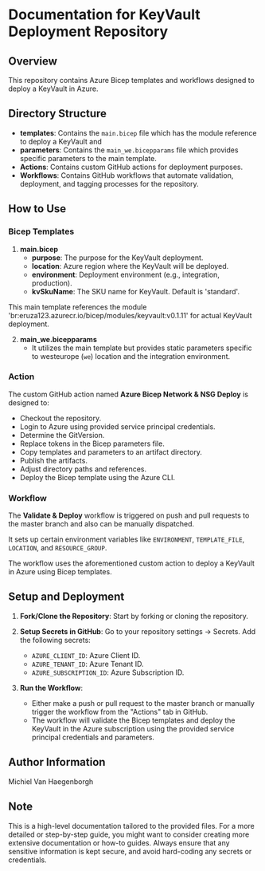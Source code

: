# Documentation for KeyVault Deployment Repository

## Overview
This repository contains Azure Bicep templates and workflows designed to deploy a KeyVault in Azure. 

## Directory Structure
- **templates**: Contains the `main.bicep` file which has the module reference to deploy a KeyVault and 
- **parameters**: Contains the `main_we.bicepparams` file which provides specific parameters to the main template.
- **Actions**: Contains custom GitHub actions for deployment purposes.
- **Workflows**: Contains GitHub workflows that automate validation, deployment, and tagging processes for the repository.

## How to Use

### Bicep Templates

1. **main.bicep**
   - **purpose**: The purpose for the KeyVault deployment.
   - **location**: Azure region where the KeyVault will be deployed.
   - **environment**: Deployment environment (e.g., integration, production).
   - **kvSkuName**: The SKU name for KeyVault. Default is 'standard'.

This main template references the module 'br:eruza123.azurecr.io/bicep/modules/keyvault:v0.1.11' for actual KeyVault deployment.

2. **main_we.bicepparams**
   - It utilizes the main template but provides static parameters specific to westeurope (`we`) location and the integration environment.

### Action

The custom GitHub action named **Azure Bicep Network & NSG Deploy** is designed to:
- Checkout the repository.
- Login to Azure using provided service principal credentials.
- Determine the GitVersion.
- Replace tokens in the Bicep parameters file.
- Copy templates and parameters to an artifact directory.
- Publish the artifacts.
- Adjust directory paths and references.
- Deploy the Bicep template using the Azure CLI.

### Workflow

The **Validate & Deploy** workflow is triggered on push and pull requests to the master branch and also can be manually dispatched.

It sets up certain environment variables like `ENVIRONMENT`, `TEMPLATE_FILE`, `LOCATION`, and `RESOURCE_GROUP`. 

The workflow uses the aforementioned custom action to deploy a KeyVault in Azure using Bicep templates.

## Setup and Deployment

1. **Fork/Clone the Repository**: Start by forking or cloning the repository.

2. **Setup Secrets in GitHub**: Go to your repository settings -> Secrets. Add the following secrets:
   - `AZURE_CLIENT_ID`: Azure Client ID.
   - `AZURE_TENANT_ID`: Azure Tenant ID.
   - `AZURE_SUBSCRIPTION_ID`: Azure Subscription ID.

3. **Run the Workflow**:
   - Either make a push or pull request to the master branch or manually trigger the workflow from the "Actions" tab in GitHub.
   - The workflow will validate the Bicep templates and deploy the KeyVault in the Azure subscription using the provided service principal credentials and parameters.

## Author Information
Michiel Van Haegenborgh

## Note

This is a high-level documentation tailored to the provided files. For a more detailed or step-by-step guide, you might want to consider creating more extensive documentation or how-to guides. Always ensure that any sensitive information is kept secure, and avoid hard-coding any secrets or credentials.